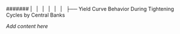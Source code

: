 ####### |   |   |   |   |   |   ├── Yield Curve Behavior During Tightening Cycles by Central Banks

*Add content here*
